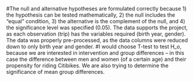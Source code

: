 #The null and alternative hypotheses are formulated correctly because 1) the hypothesis can be tested mathematically, 2) the null includes the “equal” condition, 3) the alternative is the complement of the null, and 4) the significance level was specified (0.05).  The data supports the project, as each observation (trip) has the variables required (birth year, gender).  The data was properly pre-processed, as the data columns were reduced down to only birth year and gender.
#I would choose T-test to test H_o, because we are interested in intervention and group differences – in this case the difference between men and women (of a certain age) and their propensity for riding Citibikes.  We are also trying to determine the significance of mean group differences.

